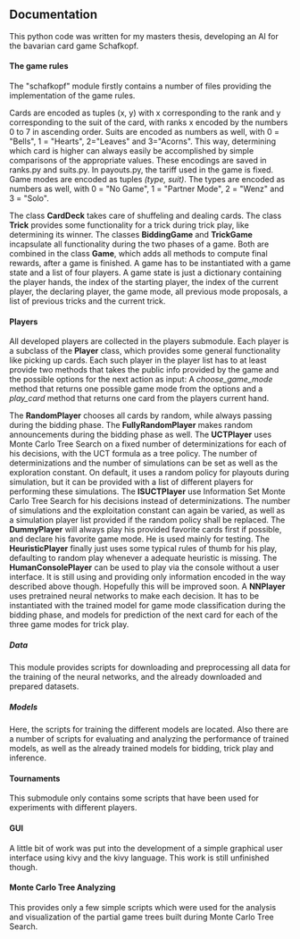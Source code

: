 ## Documentation

This python code was written for my masters thesis, developing an AI for the bavarian card game Schafkopf. 

#### The game rules
The "schafkopf" module firstly contains a number of files providing the implementation of the game rules. 

Cards are encoded as tuples (x, y) with x corresponding to the rank and y corresponding to the suit of the card, with ranks x encoded by the numbers 0 to 7 in ascending order. Suits are encoded as numbers as well, with 0 = "Bells", 1 = "Hearts", 2="Leaves" and 3="Acorns". This way, determining which card is higher can always easily be accomplished by simple comparisons of the appropriate values. These encodings are saved in ranks.py and suits.py.
In payouts.py, the tariff used in the game is fixed.
Game modes are encoded as tuples _(type, suit)_. The types are encoded as numbers as well, with 0 = "No Game", 1 = "Partner Mode", 2 = "Wenz" and 3 = "Solo". 

The class **CardDeck** takes care of shuffeling and dealing cards.
The class **Trick** provides some functionality for a trick during trick play, like determining its winner. The classes **BiddingGame** and **TrickGame** incapsulate all functionality during the two phases of a game. Both are combined in the class **Game**, which adds all methods to compute final rewards, after a game is finished.
A game has to be instantiated with a game state and a list of four players. A game state is just a dictionary containing the player hands, the index of the starting player, the index of the current player, the declaring player, the game mode, all previous mode proposals, a list of previous tricks and the current trick.

#### Players
All developed players are collected in the players submodule.
Each player is a subclass of the **Player** class, which provides some general functionality like picking up cards. Each such player in the player list has to at least provide two methods that takes the public info provided by the game and the possible options for the next action as input: 
A _choose_game_mode_ method that returns one possible game mode from the options and a _play_card_ method that returns one card from the players current hand.

The **RandomPlayer** chooses all cards by random, while always passing during the bidding phase. The **FullyRandomPlayer** makes random announcements during the bidding phase as well.
The **UCTPlayer** uses Monte Carlo Tree Search on a fixed number of determinizations for each of his decisions, with the UCT formula as a tree policy. The number of determinizations and the number of simulations can be set as well as the exploration constant. On default, it uses a random policy for playouts during simulation, but it can be provided with a list of different players for performing these simulations.
The **ISUCTPlayer** use Information Set Monte Carlo Tree Search for his decisions instead of determinizations. The number of simulations and the exploitation constant can again be varied, as well as a simulation player list provided if the random policy shall be replaced.
The **DummyPlayer** will always play his provided favorite cards first if possible, and declare his favorite game mode. He is used mainly for testing.
The **HeuristicPlayer** finally just uses some typical rules of thumb for his play, defaulting to random play whenever a adequate heuristic is missing.
The **HumanConsolePlayer** can be used to play via the console without a user interface. It is still using and providing only information encoded in the way described above though. Hopefully this will be improved soon.
A **NNPlayer** uses pretrained neural networks to make each decision. It has to be instantiated with the trained model for game mode classification during the bidding phase, and models for prediction of the next card for each of the three game modes for trick play.
##### Data
This module provides scripts for downloading and preprocessing all data for the training of the neural networks, and the already downloaded and prepared datasets.
##### Models
Here, the scripts for training the different models are located. Also there are a number of scripts for evaluating and analyzing the performance of trained models, as well as the already trained models for bidding, trick play and inference.

#### Tournaments
This submodule only contains some scripts that have been used for experiments with different players.

#### GUI
A little bit of work was put into the development of a simple graphical user interface using kivy and the kivy language. This work is still unfinished though. 

#### Monte Carlo Tree Analyzing
This provides only a few simple scripts which were used for the analysis and visualization of the partial game trees built during Monte Carlo Tree Search.




